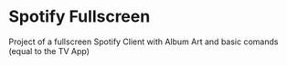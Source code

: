 # Spotify Fullscreen

Project of a fullscreen Spotify Client with Album Art and basic comands (equal to the TV App)
